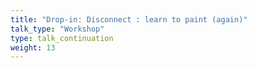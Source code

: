 ```yaml
---
title: "Drop-in: Disconnect : learn to paint (again)"
talk_type: "Workshop"
type: talk_continuation
weight: 13
---
```

